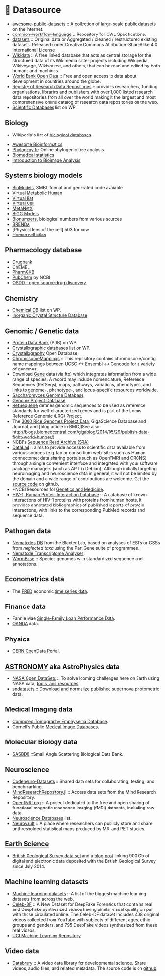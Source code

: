 # 🔖 Datasource


<!--more-->

+ [awesome-public-datasets](https://github.com/caesar0301/awesome-public-datasets) :: A collection of large-scale public datasets on the Internet.
+ [common-workflow-language](https://github.com/common-workflow-language/common-workflow-language) :: Repository for CWL Specfications.
+ [datasets](https://github.com/ali-ce/datasets) :: Original data or Aggregated / cleaned / restructured existing datasets. Released under Creative Commons Attribution-ShareAlike 4.0 International License.
+ [Wikidata](https://www.wikidata.org/) :: A free linked database that acts as central storage for the structured data of its Wikimedia sister projects including Wikipedia, Wikivoyage, Wikisource, and others, that can be read and edited by both humans and machines.
+ [World Bank Open Data](http://data.worldbank.org) :: Free and open access to data about development in countries around the globe.
+ [Registry of Research Data Repositories](http://www.re3data.org/) :: provides researchers, funding organisations, libraries and publishers with over 1,000 listed research data repositories from all over the world making it the largest and most comprehensive online catalog of research data repositories on the web.
+ [Scientific Databases](http://en.wikipedia.org/wiki/Category:Scientific_databases) list on WP.


## Biology

+ Wikipedia's list of [biological databases](https://en.wikipedia.org/wiki/List_of_biological_databases).
- [Awesome Bioinformatics](https://github.com/danielecook/Awesome-Bioinformatics#readme)
- [Phylogeny.fr](http://www.phylogeny.fr/): Online phylogenic tree analysis
- [Biomedical statistics](https://wangcc.me/LSHTMlearningnote/)
- [Introduction to Bioimage Analysis](https://www.ibiology.org/techniques/introduction-to-bioimage-analysis/)

## Systems biology models

- [BioModels](https://www.ebi.ac.uk/biomodels/), SMBL format and generated code avaiable
- [Virtual Metabolic Human](https://www.vmh.life)
- [Virtual Rat](https://www.virtualrat.org)
- [Virtual Cell](https://vcell.org)
- [MetaNetX](https://www.metanetx.org/)
- [BiGG Models](http://bigg.ucsd.edu/)
- [Bionumbers](https://bionumbers.hms.harvard.edu/search.aspx), biological numbers from various sources
- [BRENDA](https://www.brenda-enzymes.org/)
- [Physical lens of the cell] 503 for now
- [Human cell atlas](https://data.humancellatlas.org/)

## Pharmacology database

- [Drugbank](https://www.drugbank.ca/releases/latest)
- [ChEMBL](https://www.ebi.ac.uk/chembl/)
- [PharmGKB](https://www.pharmgkb.org/)
- [PubChem](https://pubchem.ncbi.nlm.nih.gov/) by NCBI
- [OSDD - open source drug discovery](http://www.osdd.net/).

## Chemistry
+ [Chemical DB](http://en.wikipedia.org/wiki/Category:Chemical_databases) list on WP.
+ [Inorganic Crystal Structure Database](http://en.wikipedia.org/wiki/Inorganic_Crystal_Structure_Database)

## Genomic / Genetic data

+ [Protein Data Bank](http://en.wikipedia.org/wiki/Protein_Data_Bank) (PDB) on WP.
+ [Crystallographic databases](http://en.wikipedia.org/wiki/Category:Crystallographic_databases) list on WP.
+ [Crystallography](http://www.crystallography.net/) Open Database.
+ [ChromosomeMappings](https://github.com/dpryan79/ChromosomeMappings) :: This repository contains chromosome/contig name mappings between UCSC <-> Ensembl <-> Gencode for a variety of genomes.
+ Download [Gene](https://www.ncbi.nlm.nih.gov/gene) data (via ftp) which integrates information from a wide range of species. A record may include nomenclature, Reference Sequences (RefSeqs), maps, pathways, variations, phenotypes, and links to genome-, phenotype-, and locus-specific resources worldwide.
+ [Saccharomyces Genome Database](https://secure.wikimedia.org/wikipedia/en/wiki/Saccharomyces_Genome_Database)
+ [Genome Project Database](https://www.ncbi.nlm.nih.gov/bioproject).
+ [RefSeqGene](https://www.ncbi.nlm.nih.gov/refseq/rsg/) defines genomic sequences to be used as reference standards for well-characterized genes and is part of the Locus Reference Genomic (LRG) Project.
+ The [3000 Rice Genomes Project Data](http://dx.doi.org/10.5524/200001), GigaScience Database and Journal, and [blog article in BMC](See also: http://blogs.biomedcentral.com/gigablog/2014/05/29/publish-data-fight-world-hunger/).
+ NCBI's [Sequence Read Archive (SRA)](http://www.ncbi.nlm.nih.gov/sra)
+ [DataLad](http://datalad.org) :: aims to provide access to scientific data available from various sources (e.g. lab or consortium web-sites such as Human connectome; data sharing portals such as OpenFMRI and CRCNS) through a single convenient interface and integrated with your software package managers (such as APT in Debian). Although initially targeting neuroimaging and neuroscience data in general, it will not be limited by the domain and a wide range of contributions are welcome. Get the [source code](https://github.com/datalad) on github.
+ +NCBI Resources for [Genetics and Medicine](https://www.ncbi.nlm.nih.gov/guide/genetics-medicine/).
+ [HIV-1, Human Protein Interaction Database](http://www.ncbi.nlm.nih.gov/genome/viruses/retroviruses/hiv-1/interactions/) :: A database of known interactions of HIV-1 proteins with proteins from human hosts. It provides annotated bibliographies of published reports of protein interactions, with links to the corresponding PubMed records and sequence data.

## Pathogen data

+ [Nematodes DB](http://www.nematodes.org/bioinformatics/databases.shtml) from the Blaxter Lab, based on analyses of ESTs or GSSs from _neglected taxa_ using the PartiGene suite of programmes.
+ [Nematode Transcriptome Analyses](http://www.nematodes.org/nembase4/).
+ [WormBase](http://www.wormbase.org/species/all#0--10) :: Species genomes with standardized sequence and annotations.

## Econometrics data

+ The [FRED](https://en.wikipedia.org/wiki/Federal_Reserve_Economic_Data) economic [time series data](https://research.stlouisfed.org/fred2/).

## Finance data

* Fannie Mae [Single-Family Loan Performance Data](http://www.fanniemae.com/portal/funding-the-market/data/loan-performance-data.html).
* [OANDA](http://www.oanda.com/) data.

## Physics

+ [CERN OpenData](http://opendata.cern.ch/) Portal.

## [ASTRONOMY](https://en.wikipedia.org/wiki/Category:Astronomy) aka AstroPhysics data

+ [NASA Open DataSets](https://open.nasa.gov/) :: To solve looming challenges here on Earth using NASA data, [tools, and resources](https://github.com/nasa).
+ [sndatasets](https://github.com/kbarbary/sndatasets) :: Download and normalize published supernova photometric data.

## Medical Imaging data

+ [Computed Tomography Emphysema Database](http://image.diku.dk/emphysema_database/).
+ Cornell's Public [Medical Image Databases](http://www.via.cornell.edu/databases/).

## Molecular Biology data

+ [SASBDB](http://www.sasbdb.org/) ::Small Angle Scattering Biological Data Bank.

## Neuroscience

+ [Codeneuro-Datasets](https://github.com/codeneuro/datasets) :: Shared data sets for collaborating, testing, and benchmarking.
+ [MindResearchRepository.jl](https://github.com/dmbates/MindResearchRepository.jl) :: Access data sets from the Mind Research Repository.
+ [OpenfMRI.org](https://openfmri.org) :: A project dedicated to the free and open sharing of functional magnetic resonance imaging (fMRI) datasets, including raw data.
+ [Neuroscience Databases](http://en.wikipedia.org/wiki/List_of_neuroscience_databases) list.
+ [Neurovault](http://neurovault.org/) :: A place where researchers can publicly store and share unthresholded statistical maps produced by MRI and PET studies.


## [Earth Science](https://en.wikipedia.org/wiki/Outline_of_Earth_sciences)

+ [British Geological Survey data set](http://www.bgs.ac.uk/) and a [blog post](http://britgeopeople.blogspot.de/2016/08/our-new-data-search-applicationby-lorna.html) linking 900 Gb of digital and electronic data deposited with the British Geological Survey since July 2014.

## Machine learning datasets

+ [Machine learning datasets](https://www.datasetlist.com/) :: A list of the biggest machine learning datasets from across the web.
+ [Celeb-DF](http://www.cs.albany.edu/~lsw/celeb-deepfakeforensics.html) :: A New Dataset for DeepFake Forensics that contains real and DeepFake synthesized videos having similar visual quality on par with those circulated online. The Celeb-DF dataset includes 408 original videos collected from YouTube with subjects of different ages, ethic groups and genders, and 795 DeepFake videos synthesized from these real videos.
+ [UCI Machine Learning Repository](http://archive.ics.uci.edu/ml/)

## Video data

+ [Databrary](https://nyu.databrary.org) :: A video data library for developmental science. Share videos, audio files, and related metadata. The source code is on [github](https://nyu.databrary.org).

